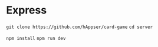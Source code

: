 # Express

``
git clone https://github.com/hAppser/card-game
``
``
cd server
``

``
npm install
``
``
npm run dev
``

